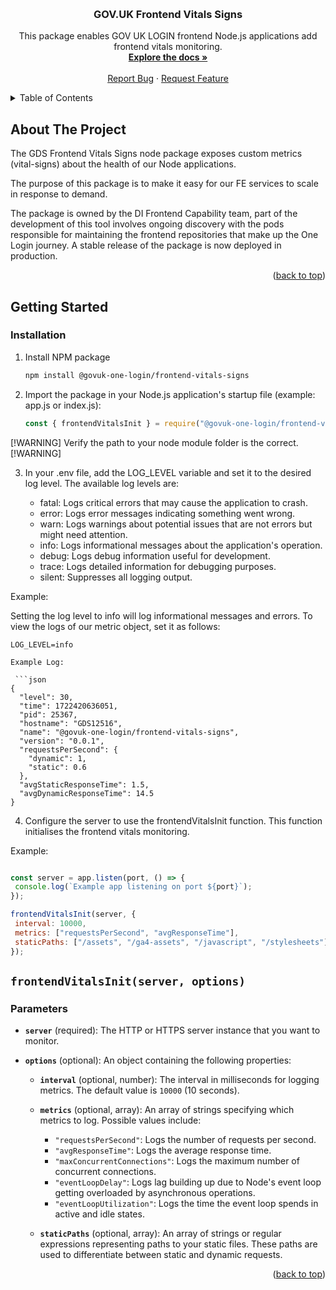 <!-- Improved compatibility of back to top link: See: https://github.com/othneildrew/Best-README-Template/pull/73 -->

<a name="readme-top"></a>

<!-- PROJECT LOGO -->
<br />
<div align="center">
  
<h3 align="center">GOV.UK Frontend Vitals Signs</h3>
  <p align="center">
    This package enables GOV UK LOGIN frontend Node.js applications add frontend vitals monitoring.
    <br />
    <a href=""><strong>Explore the docs »</strong></a>
    <br />
    <br />
    <a href="https://github.com/govuk-one-login/govuk-one-login-frontend/issues">Report Bug</a>
    ·
    <a href="https://github.com/govuk-one-login/govuk-one-login-frontend/issues">Request Feature</a>
  </p>
</div>

<!-- TABLE OF CONTENTS -->
<details>
  <summary>Table of Contents</summary>
  <ol>
    <li>
      <a href="#about-the-project">About The Project</a>
    </li>
    <li>
      <a href="#getting-started">Getting Started</a>
      <ul>
        <li><a href="#installation">Installation</a></li>
      </ul>
    </li>
     <li><a href="#frontendvitalsinitserver-options">`frontendVitalsInit(server, options)`</a></li>
  </ol>
</details>

## About The Project

The GDS Frontend Vitals Signs node package exposes custom metrics (vital-signs) about the health of our Node applications.

The purpose of this package is to make it easy for our FE services to scale in response to demand.

The package is owned by the DI Frontend Capability team, part of the development of this tool involves ongoing discovery with the pods responsible for maintaining the frontend repositories that make up the One Login journey. A stable release of the package is now deployed in production.

<p align="right">(<a href="#readme-top">back to top</a>)</p>

<!-- GETTING STARTED -->

## Getting Started

### Installation

1. Install NPM package

   ```sh
   npm install @govuk-one-login/frontend-vitals-signs
   ```
2. Import the package in your Node.js application's startup file (example: app.js or index.js):

   ```js
   const { frontendVitalsInit } = require("@govuk-one-login/frontend-vital-signs");
   ```

  [!WARNING] Verify the path to your node module folder is the correct.[!WARNING]

3. In your .env file, add the LOG_LEVEL variable and set it to the desired log level. The   available log levels are:

   - fatal: Logs critical errors that may cause the application to crash.
   - error: Logs error messages indicating something went wrong.
   - warn: Logs warnings about potential issues that are not errors but might need attention.
   - info: Logs informational messages about the application's operation.
   - debug: Logs debug information useful for development.
   - trace: Logs detailed information for debugging purposes.
   - silent: Suppresses all logging output.

  Example:

  Setting the log level to info will log informational messages and errors. To view the logs of our metric object, set it as follows:

  ```dotenv
  LOG_LEVEL=info

  Example Log:

   ```json
  {
    "level": 30,
    "time": 1722420636051,
    "pid": 25367,
    "hostname": "GDS12516",
    "name": "@govuk-one-login/frontend-vitals-signs",
    "version": "0.0.1",
    "requestsPerSecond": {
      "dynamic": 1,
      "static": 0.6
    },
    "avgStaticResponseTime": 1.5,
    "avgDynamicResponseTime": 14.5
  }

   ```

4. Configure the server to use the frontendVitalsInit function. This function initialises the frontend vitals monitoring.

  Example:

   ```js

  const server = app.listen(port, () => {
    console.log(`Example app listening on port ${port}`);
  });
  
  frontendVitalsInit(server, {
    interval: 10000, 
    metrics: ["requestsPerSecond", "avgResponseTime"],
    staticPaths: ["/assets", "/ga4-assets", "/javascript", "/stylesheets"], 
  });

   ```

 
## `frontendVitalsInit(server, options)`

### Parameters

- **`server`** (required): 
  The HTTP or HTTPS server instance that you want to monitor.

- **`options`** (optional): 
  An object containing the following properties:
  
  - **`interval`** (optional, number): 
    The interval in milliseconds for logging metrics. The default value is `10000` (10 seconds).

  - **`metrics`** (optional, array): 
    An array of strings specifying which metrics to log. Possible values include:
    - `"requestsPerSecond"`: Logs the number of requests per second.
    - `"avgResponseTime"`: Logs the average response time.
    - `"maxConcurrentConnections"`: Logs the maximum number of concurrent connections.
    - `"eventLoopDelay"`: Logs lag building up due to Node's event loop getting overloaded by asynchronous operations.
    - `"eventLoopUtilization"`: Logs the time the event loop spends in active and idle states.

  - **`staticPaths`** (optional, array): 
    An array of strings or regular expressions representing paths to your static files. These paths are used to differentiate between static and dynamic requests.

<p align="right">(<a href="#readme-top">back to top</a>)</p>


